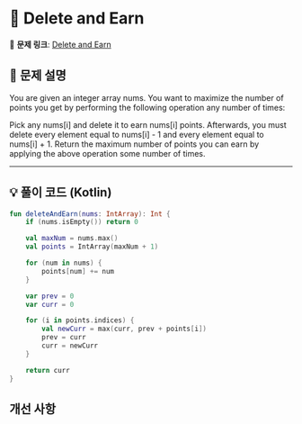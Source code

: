 # 📝 Delete and Earn

🔗 **문제 링크**: [Delete and Earn](https://leetcode.com/explore/learn/card/dynamic-programming/631/strategy-for-solving-dp-problems/4147/)

## 📌 문제 설명  

You are given an integer array nums. You want to maximize the number of points you get by performing the following operation any number of times:

Pick any nums[i] and delete it to earn nums[i] points. Afterwards, you must delete every element equal to nums[i] - 1 and every element equal to nums[i] + 1.
Return the maximum number of points you can earn by applying the above operation some number of times.

---

## 💡 풀이 코드 (Kotlin)
```kotlin
fun deleteAndEarn(nums: IntArray): Int {
    if (nums.isEmpty()) return 0

    val maxNum = nums.max()
    val points = IntArray(maxNum + 1)

    for (num in nums) {
        points[num] += num
    }

    var prev = 0
    var curr = 0

    for (i in points.indices) {
        val newCurr = max(curr, prev + points[i])
        prev = curr
        curr = newCurr
    }

    return curr
}
```

## 개선 사항
